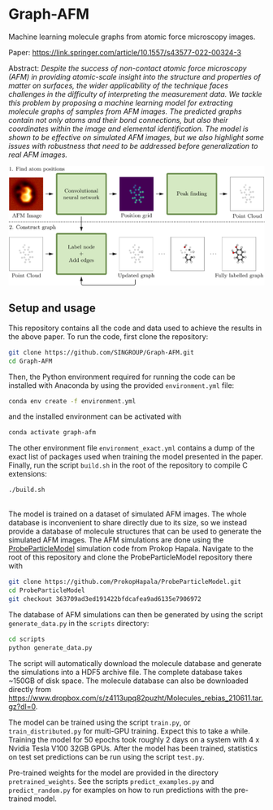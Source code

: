 # Graph-AFM
Machine learning molecule graphs from atomic force microscopy images.

Paper: https://link.springer.com/article/10.1557/s43577-022-00324-3

Abstract:
_Despite the success of non-contact atomic force microscopy (AFM) in providing atomic-scale insight into the structure and properties of matter on surfaces, the wider applicability of the technique faces challenges in the difficulty of interpreting the measurement data. We tackle this problem by proposing a machine learning model for extracting molecule graphs of samples from AFM images. The predicted graphs contain not only atoms and their bond connections, but also their coordinates within the image and elemental identification. The model is shown to be effective on simulated AFM images, but we also highlight some issues with robustness that need to be addressed before generalization to real AFM images._

![Model schematic](model_schem.png)

## Setup and usage

This repository contains all the code and data used to achieve the results in the above paper. To run the code, first clone the repository:
```sh
git clone https://github.com/SINGROUP/Graph-AFM.git
cd Graph-AFM
```
Then, the Python environment required for running the code can be installed with Anaconda by using the provided `environment.yml` file:
```sh
conda env create -f environment.yml
```
and the installed environment can be activated with
```sh
conda activate graph-afm
```
The other environment file `environment_exact.yml` contains a dump of the exact list of packages used when training the model presented in the paper. Finally, run the script `build.sh` in the root of the repository to compile C extensions:
```sh
./build.sh
```
\
The model is trained on a dataset of simulated AFM images. The whole database is inconvenient to share directly due to its size, so we instead provide a database of molecule structures that can be used to generate the simulated AFM images. The AFM simulations are done using the [ProbeParticleModel](https://github.com/ProkopHapala/ProbeParticleModel) simulation code from Prokop Hapala. Navigate to the root of this repository and clone the ProbeParticleModel repository there with
```sh
git clone https://github.com/ProkopHapala/ProbeParticleModel.git
cd ProbeParticleModel
git checkout 363709ad3ed191422bfdcafea9ad6135e7906972
```
The database of AFM simulations can then be generated by using the script `generate_data.py` in the `scripts` directory:
```sh
cd scripts
python generate_data.py
```
The script will automatically download the molecule database and generate the simulations into a HDF5 archive file. The complete database takes ~150GB of disk space. The molecule database can also be downloaded directly from https://www.dropbox.com/s/z4113upq82puzht/Molecules_rebias_210611.tar.gz?dl=0.

The model can be trained using the script `train.py`, or `train_distributed.py` for multi-GPU training. Expect this to take a while. Training the model for 50 epochs took roughly 2 days on a system with 4 x Nvidia Tesla V100 32GB GPUs. After the model has been trained, statistics on test set predictions can be run using the script `test.py`.

Pre-trained weights for the model are provided in the directory `pretrained_weights`. See the scripts `predict_examples.py` and `predict_random.py` for examples on how to run predictions with the pre-trained model.
